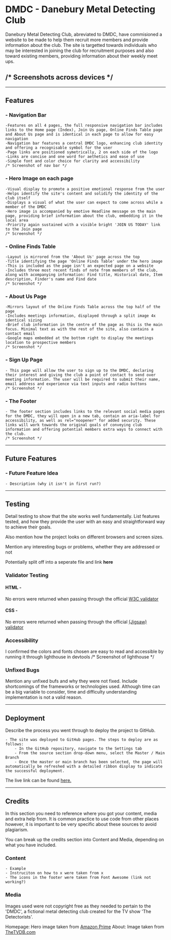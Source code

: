 # DMDC - Danebury Metal Detecting Club
Danebury Metal Detecting Club, abreviated to DMDC, have commisioned a website to be made to help them recruit more members and provide information about the club. The site is targetted towards individuals who may be interested in joining the club for recruitment purposes and also toward existing members, providing information about their weekly meet ups.

## /* Screenshots across devices */

---

## Features
### - Navigation Bar
    -Features on all 4 pages, the full responsive navigation bar includes links to the Home page (Index), Join Us page, Online Finds Table page and About Us page and is identical in each page to allow for easy navigation
    -Navigation bar features a central DMDC logo, enhancing club identity and offering a recognisable symbol for the user
    -Page links are positioned symetrically, 2 on each side of the logo
    -Links are concise and one word for aethetics and ease of use
    -Simple font and color choice for clarity and accessibility
    /* Screenshot of nav bar */
### - Hero Image on each page
    -Visual display to promote a positive emotional response from the user
    -Helps identify the site's content and solidify the identity of the club itself
    -Displays a visual of what the user can expect to come across while a member of the DMDC
    -Hero image is accompanied by emotive Headline message on the main page, providing brief information about the club, embedding it in the local area
    -Priority again sustained with a visible bright 'JOIN US TODAY' link to the Join page
    /* Screenshot */
### - Online Finds Table
    -Layout is mirrored from the 'About Us' page across the top
    -Title identifying the page 'Online Finds Table' under the hero image
    -This is included as the page isn't an expected page on a website
    -Includes three most recent finds of note from members of the club, along with acompanying information: Find title, Historical date, Item description, Finder's name and Find date
    /* Screenshot */
### - About Us Page
    -Mirrors layout of the Online Finds Table across the top half of the page
    -Includes meetings information, displayed through a split image 4x identical sizing
    -Brief club information in the centre of the page as this is the main focus. Minimal text as with the rest of the site, also contains a contact email
    -Google maps embedded at the bottom right to display the meetings location to prospective members
    /* Screenshot */
### - Sign Up Page
    - This page will allow the user to sign up to the DMDC, declaring their interest and giving the club a point of contact to send over meeting information. The user will be required to submit their name, email address and experience via text inputs and radio buttons
    /* Screenshot */
### - The Footer
    - The footer section includes links to the relevant social media pages for the DMDC, they will open in a new tab, contain an aria-label for accessibility, as well as rel="noopener" for added security. These links will work towards the original goals of conveying club information and offering potential members extra ways to connect with the club.
    /* Screenshot */

---

## Future Features

### - Future Feature Idea
    - Description (why it isn't in first run?)

---

## Testing
Detail testing to show that the site works well fundamentally. List features tested, and how they provide the user with an easy and straightforward way to achieve their goals.

Also mention how the project looks on different browsers and screen sizes.

Mention any interesting bugs or problems, whether they are addressed or not

Potentially split off into a seperate file and link **here**

### Validator Testing
#### HTML - 
No errors were returned when passing through the official [W3C validator](https://validator.w3.org/nu/)
#### CSS -
No errors were returned when passing through the official [(Jigsaw) validator](https://jigsaw.w3.org/css-validator/)
### Accessibility
I confirmed the colors and fonts chosen are easy to read and accessible by running it through lighthouse in devtools
/* Screenshot of lighthouse */

### Unfixed Bugs
Mention any unfixed bufs and why they were not fixed. Include shortcomings of the frameworks or technologies used. Although time can be a big variable to consider, time and difficulty understanding implementation is not a valid reason.

---

## Deployment
Describe the process you went through to deploy the project to GitHub.
    
    - The site was deployed to GitHub pages. The steps to deploy are as follows:
        - In the GitHub repository, navigate to the Settings tab
        - From the source section drop-down menu, select the Master / Main Branch
        - Once the master or main branch has been selected, the page will automatically be refreshed with a detailed ribbon display to indicate the successful deployment.
The live link can be found [here.](https://github.com/CMecrow/CM-Project-1)

---

## Credits
In this section you need to reference where you got your content, media and extra help from. It is common practice to use code from other places however, it is important to be very specific about these sources to avoid plagiarism.

You can break up the credits section into Content and Media, depending on what you have included.

### Content
    - Example
    - Instruciton on how to x were taken from x
    - The icons in the footer were taken from Font Awesome (link not working?)

### Media

Images used were not copyright free as they needed to pertain to the 'DMDC', a fictional metal detecting club created for the TV show 'The Detectorists'.

Homepage: Hero image taken from [Amazon Prime](https://www.primevideo.com/detail/Detectorists-BBC-Series/0U8H58N2QNJJEJVNO91MDGUPVT)
About: Image taken from [TheTVDB.com](https://thetvdb.com/series/detectorists)
